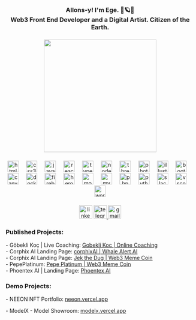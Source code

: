 <h3 align="center">Allons-y! I'm Ege. 🚀🪐🧿<br>Web3 Front End Developer and a Digital Artist. Citizen of the Earth.</h3>

###

<div align="center">
  <img height="300" src="https://i.ibb.co/0ZyQhTy/carpet-7.png"  />
</div>

###

<div align="center">
  <img src="https://skillicons.dev/icons?i=html" height="30" alt="html5 logo"  />
  <img width="12" />
  <img src="https://skillicons.dev/icons?i=css" height="30" alt="css3 logo"  />
  <img width="12" />
  <img src="https://skillicons.dev/icons?i=js" height="30" alt="javascript logo"  />
  <img width="12" />
  <img src="https://skillicons.dev/icons?i=react" height="30" alt="react logo"  />
  <img width="12" />
  <img src="https://cdn.jsdelivr.net/gh/devicons/devicon/icons/typescript/typescript-original.svg" height="30" alt="typescript logo"  />
  <img width="12" />
  <img src="https://skillicons.dev/icons?i=nodejs" height="30" alt="nodejs logo"  />
  <img width="12" />
  <img src="https://skillicons.dev/icons?i=threejs" height="30" alt="threejs logo"  />
  <img width="12" />
  <img src="https://cdn.jsdelivr.net/gh/devicons/devicon/icons/photoshop/photoshop-plain.svg" height="30" alt="photoshop logo"  />
  <img width="12" />
  <img src="https://cdn.jsdelivr.net/gh/devicons/devicon/icons/illustrator/illustrator-plain.svg" height="30" alt="illustrator logo"  />
  <img width="12" />
  <img src="https://cdn.jsdelivr.net/gh/devicons/devicon/icons/bootstrap/bootstrap-original.svg" height="30" alt="bootstrap logo"  />
  <img width="12" />
  <img src="https://cdn.jsdelivr.net/gh/devicons/devicon/icons/canva/canva-original.svg" height="30" alt="canva logo"  />
  <img width="12" />
  <img src="https://cdn.jsdelivr.net/gh/devicons/devicon/icons/docker/docker-original.svg" height="30" alt="docker logo"  />
  <img width="12" />
  <img src="https://cdn.jsdelivr.net/gh/devicons/devicon/icons/firebase/firebase-plain.svg" height="30" alt="firebase logo"  />
  <img width="12" />
  <img src="https://cdn.jsdelivr.net/gh/devicons/devicon/icons/heroku/heroku-original.svg" height="30" alt="heroku logo"  />
  <img width="12" />
  <img src="https://cdn.jsdelivr.net/gh/devicons/devicon/icons/mongodb/mongodb-original.svg" height="30" alt="mongodb logo"  />
  <img width="12" />
  <img src="https://cdn.jsdelivr.net/gh/devicons/devicon/icons/mysql/mysql-original.svg" height="30" alt="mysql logo"  />
  <img width="12" />
  <img src="https://cdn.jsdelivr.net/gh/devicons/devicon/icons/php/php-original.svg" height="30" alt="php logo"  />
  <img width="12" />
  <img src="https://cdn.jsdelivr.net/gh/devicons/devicon/icons/python/python-original.svg" height="30" alt="python logo"  />
  <img width="12" />
  <img src="https://cdn.jsdelivr.net/gh/devicons/devicon/icons/slack/slack-original.svg" height="30" alt="slack logo"  />
  <img width="12" />
  <img src="https://cdn.jsdelivr.net/gh/devicons/devicon/icons/vscode/vscode-original.svg" height="30" alt="vscode logo"  />
  <img width="12" />
  <img src="https://cdn.jsdelivr.net/gh/devicons/devicon/icons/wordpress/wordpress-original.svg" height="30" alt="wordpress logo"  />
</div>

###

<div align="center">
  <img src="https://img.shields.io/static/v1?message=LinkedIn&logo=linkedin&label=&color=0077B5&logoColor=white&labelColor=&style=for-the-badge" height="35" alt="linkedin logo"  />
  <a href="https://t.me/cryptomonky7" target="_blank">
    <img src="https://img.shields.io/static/v1?message=Telegram&logo=telegram&label=&color=2CA5E0&logoColor=white&labelColor=&style=for-the-badge" height="35" alt="telegram logo"  />
  </a>
  <a href="mailto:bababoey7@icloud.com" target="_blank">
    <img src="https://img.shields.io/static/v1?message=Mail&logo=gmail&label=&color=000000&logoColor=white&labelColor=&style=for-the-badge" height="35" alt="gmail logo"  />
  </a>
</div>

###

###

<h3 align="left">Published Projects:</h3>
<p align="left">
- Göbekli Koç | Live Coaching: <a href="https://www.gobeklikoc.com" target="_blank">Gobekli Koc | Online Coaching</a><br>
- Corphix AI Landing Page: <a href="https://corphixai.com" target="_blank">corphixAI | Whale Alert AI</a><br>
- Corphix AI Landing Page: <a href="https://www.jekthedug.com" target="_blank">Jek the Dug | Web3 Meme Coin</a><br>
- PepePlatinum: <a href="https://www.pepeplatinum.net/" target="_blank">Pepe Platinum | Web3 Meme Coin</a><br>
- Phoentex AI | Landing Page: <a href="https://phoentexai.com" target="_blank">Phoentex AI </a><br>
</p>

<h3 align="left">Demo Projects:</h3>
<p align="left">
- NEEON NFT Portfolio: <a href="https://neeon.vercel.app" target="_blank">neeon.vercel.app</a><br>
</p>
<p align="left">
- ModelX - Model Showroom: <a href="https://modelx.vercel.app" target="_blank">modelx.vercel.app</a><br>
</p>


###
